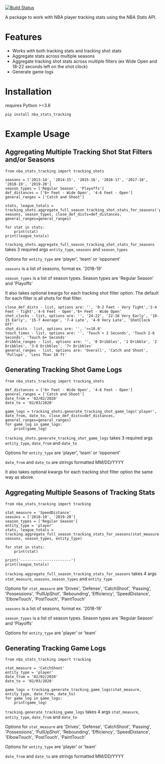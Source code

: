 [![Build Status](https://travis-ci.org/dblackrun/nba-stats-tracking.svg?branch=master)](https://travis-ci.org/dblackrun/nba-stats-tracking)

A package to work with NBA player tracking stats using the NBA Stats API.

# Features
* Works with both tracking stats and tracking shot stats
* Aggregate stats across multiple seasons
* Aggregate tracking shot stats across multiple filters (ex Wide Open and 18-22 seconds left on the shot clock)
* Generate game logs

# Installation
requires Python >=3.6
```
pip install nba_stats_tracking
```

# Example Usage

## Aggregating Multiple Tracking Shot Stat Filters and/or Seasons

```
from nba_stats_tracking import tracking_shots

seasons = ['2013-14', '2014-15', '2015-16', '2016-17', '2017-18', '2018-19', '2019-20']
season_types = ['Regular Season', 'Playoffs']
def_distances = ['6+ Feet - Wide Open', '4-6 Feet - Open']
general_ranges = ['Catch and Shoot']

stats, league_totals = tracking_shots.aggregate_full_season_tracking_shot_stats_for_seasons('player', seasons, season_types, close_def_dists=def_distances, general_ranges=general_ranges)

for stat in stats:
    print(stat)
print(league_totals)
```

`tracking_shots.aggregate_full_season_tracking_shot_stats_for_seasons` takes 3 required args `entity_type`, `seasons` and `season_types`

Options for `entity_type` are 'player', 'team' or 'opponent'

`seasons` is a list of seasons, format ex. '2018-19'

`season_types` is a list of season types. Season types are 'Regular Season' and 'Playoffs'

It also takes optional kwargs for each tracking shot filter option. The default for each filter is all shots for that filter.

```
close_def_dists - list, options are: '', '0-2 Feet - Very Tight','2-4 Feet - Tight','4-6 Feet - Open','6+ Feet - Wide Open'
shot_clocks - list, options are: '', '24-22', '22-18 Very Early', '18-15 Early', '15-7 Average', '7-4 Late', '4-0 Very Late', 'ShotClock Off'
shot_dists - list, options are: '', '>=10.0'
touch_times - list, options are: '', 'Touch < 2 Seconds', 'Touch 2-6 Seconds', 'Touch 6+ Seconds'
dribble_ranges - list, options are: '', '0 Dribbles', '1 Dribble', '2 Dribbles', '3-6 Dribbles', '7+ Dribbles'
general_ranges - list, options are: 'Overall', 'Catch and Shoot', 'Pullups', 'Less Than 10 ft'
```

## Generating Tracking Shot Game Logs

```
from nba_stats_tracking import tracking_shots

def_distances = ['6+ Feet - Wide Open', '4-6 Feet - Open']
general_ranges = ['Catch and Shoot']
date_from = '02/02/2020'
date_to = '02/03/2020'

game_logs = tracking_shots.generate_tracking_shot_game_logs('player', date_from, date_to, close_def_dists=def_distances, general_ranges=general_ranges)
for game_log in game_logs:
    print(game_log)
```

`tracking_shots.generate_tracking_shot_game_logs` takes 3 required args `entity_type`, `date_from` and `date_to`

Options for `entity_type` are 'player', 'team' or 'opponent'

`date_from` and `date_to` are strings formatted MM/DD/YYYY

It also takes optional kwargs for each tracking shot filter option the same way as above.

## Aggregating Multiple Seasons of Tracking Stats

```
from nba_stats_tracking import tracking

stat_measure = 'SpeedDistance'
seasons = ['2018-19', '2019-20']
season_types = ['Regular Season']
entity_type = 'player'
stats, league_totals = tracking.aggregate_full_season_tracking_stats_for_seasons(stat_measure, seasons, season_types, entity_type)

for stat in stats:
    print(stat)

print('-----------------------')
print(league_totals)
```

`tracking.aggregate_full_season_tracking_stats_for_seasons` takes 4 args `stat_measure`, `seasons`, `season_types` and `entity_type`

Options for `stat_measure` are 'Drives', 'Defense', 'CatchShoot', 'Passing', 'Possessions', 'PullUpShot', 'Rebounding', 'Efficiency', 'SpeedDistance', 'ElbowTouch', 'PostTouch', 'PaintTouch'

`seasons` is a list of seasons, format ex. '2018-19'

`season_types` is a list of season types. Season types are 'Regular Season' and 'Playoffs'

Options for `entity_type` are 'player' or 'team'

## Generating Tracking Game Logs
```
from nba_stats_tracking import tracking

stat_measure = 'CatchShoot'
entity_type = 'player'
date_from = '02/02/2020'
date_to = '02/03/2020'

game_logs = tracking.generate_tracking_game_logs(stat_measure, entity_type, date_from, date_to)
for game_log in game_logs:
    print(game_log)
```

`tracking.generate_tracking_game_logs` takes 4 args `stat_measure`, `entity_type`, `date_from` and `date_to`

Options for `stat_measure` are 'Drives', 'Defense', 'CatchShoot', 'Passing', 'Possessions', 'PullUpShot', 'Rebounding', 'Efficiency', 'SpeedDistance', 'ElbowTouch', 'PostTouch', 'PaintTouch'

Options for `entity_type` are 'player' or 'team'

`date_from` and `date_to` are strings formatted MM/DD/YYYY
